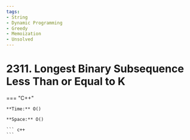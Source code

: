 ```yaml
---
tags:
- String
- Dynamic Programming
- Greedy
- Memoization
- Unsolved
---
```



# 2311. Longest Binary Subsequence Less Than or Equal to K

=== "C++"

    **Time:** O()

    **Space:** O()

    ``` c++
    ```